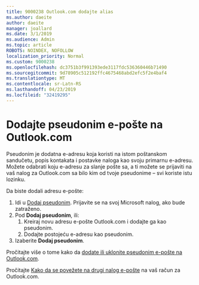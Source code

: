 ```yaml
---
title: 9000238 Outlook.com dodajte alias
ms.author: daeite
author: daeite
manager: joallard
ms.date: 3/1/2019
ms.audience: Admin
ms.topic: article
ROBOTS: NOINDEX, NOFOLLOW
localization_priority: Normal
ms.custom: 9000238
ms.openlocfilehash: dc3751b3f991393ede3117fdc536360446b71490
ms.sourcegitcommit: 9d78905c512192ffc4675468abd2efc5f2e4baf4
ms.translationtype: MT
ms.contentlocale: sr-Latn-RS
ms.lasthandoff: 04/23/2019
ms.locfileid: "32419295"
---
```

# <a name="add-an-email-alias-in-outlookcom"></a>Dodajte pseudonim e-pošte na Outlook.com

Pseudonim je dodatna e-adresu koja koristi na istom poštanskom sandučetu, popis kontakata i postavke naloga kao svoju primarnu e-adresu. Možete odabrati koju e-adresu za slanje pošte sa, a ti možete se prijaviti na vaš nalog za Outlook.com sa bilo kim od tvoje pseudonime – svi koriste istu lozinku.

Da biste dodali adresu e-pošte:

1. Idi u [Dodaj pseudonim](https://go.microsoft.com/fwlink/p/?linkid=864833). Prijavite se na svoj Microsoft nalog, ako bude zatraženo.
2. Pod **Dodaj pseudonim**, ili:
    1. Kreiraj novu adresu e-pošte Outlook.com i dodajte ga kao pseudonim.
    2. Dodajte postojeću e-adresu kao pseudonim.
3. Izaberite **Dodaj pseudonim**.

Pročitajte više o tome kako da [dodate ili uklonite pseudonim e-pošte na Outlook.com](https://support.office.com/article/459b1989-356d-40fa-a689-8f285b13f1f2).  

Pročitajte [Kako da se povežete na drugi nalog e-pošte](https://support.office.com/article/c5224df4-5885-4e79-91ba-523aa743f0ba) na vaš račun za Outlook.com.
